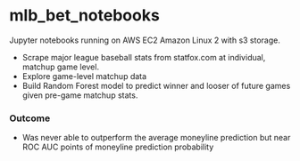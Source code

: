 # mlb_bet_notebooks
Jupyter notebooks running on AWS EC2 Amazon Linux 2 with s3 storage.

- Scrape major league baseball stats from statfox.com at individual, matchup game level.
- Explore game-level matchup data 
- Build Random Forest model to predict winner and looser of future games given pre-game matchup stats.

### Outcome
- Was never able to outperform the average moneyline prediction but near ROC AUC points of moneyline prediction probability
